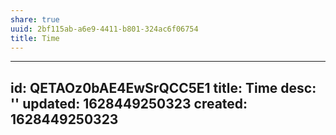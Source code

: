 ```yaml
---
share: true
uuid: 2bf115ab-a6e9-4411-b801-324ac6f06754
title: Time
---
```

---
id: QETAOz0bAE4EwSrQCC5E1
title: Time
desc: ''
updated: 1628449250323
created: 1628449250323
---